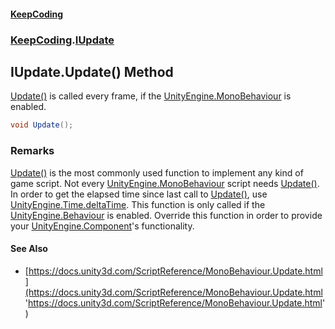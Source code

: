 #### [KeepCoding](index.md 'index')
### [KeepCoding](KeepCoding.md 'KeepCoding').[IUpdate](IUpdate.md 'KeepCoding.IUpdate')
## IUpdate.Update() Method
[Update()](IUpdate.Update().md 'KeepCoding.IUpdate.Update()') is called every frame, if the [UnityEngine.MonoBehaviour](https://docs.microsoft.com/en-us/dotnet/api/UnityEngine.MonoBehaviour 'UnityEngine.MonoBehaviour') is enabled.  
            
```csharp
void Update();
```
### Remarks
[Update()](IUpdate.Update().md 'KeepCoding.IUpdate.Update()') is the most commonly used function to implement any kind of game script. Not every [UnityEngine.MonoBehaviour](https://docs.microsoft.com/en-us/dotnet/api/UnityEngine.MonoBehaviour 'UnityEngine.MonoBehaviour') script needs [Update()](IUpdate.Update().md 'KeepCoding.IUpdate.Update()'). In order to get the elapsed time since last call to [Update()](IUpdate.Update().md 'KeepCoding.IUpdate.Update()'), use [UnityEngine.Time.deltaTime](https://docs.microsoft.com/en-us/dotnet/api/UnityEngine.Time.deltaTime 'UnityEngine.Time.deltaTime'). This function is only called if the [UnityEngine.Behaviour](https://docs.microsoft.com/en-us/dotnet/api/UnityEngine.Behaviour 'UnityEngine.Behaviour') is enabled. Override this function in order to provide your [UnityEngine.Component](https://docs.microsoft.com/en-us/dotnet/api/UnityEngine.Component 'UnityEngine.Component')'s functionality.  
            
#### See Also
- [https://docs.unity3d.com/ScriptReference/MonoBehaviour.Update.html](https://docs.unity3d.com/ScriptReference/MonoBehaviour.Update.html 'https://docs.unity3d.com/ScriptReference/MonoBehaviour.Update.html')
